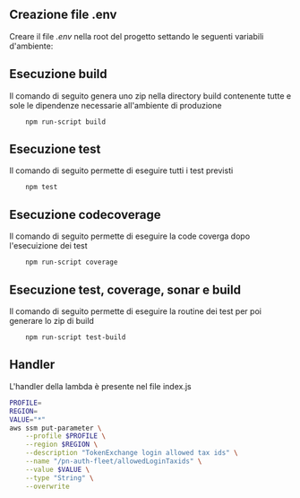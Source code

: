 ## Creazione file .env

Creare il file _.env_ nella root del progetto settando le seguenti variabili d'ambiente:

## Esecuzione build

Il comando di seguito genera uno zip nella directory build contenente tutte e sole le dipendenze necessarie all'ambiente di produzione

```
    npm run-script build
```

## Esecuzione test

Il comando di seguito permette di eseguire tutti i test previsti

```
    npm test
```

## Esecuzione codecoverage

Il comando di seguito permette di eseguire la code coverga dopo l'esecuizione dei test

```
    npm run-script coverage
```

## Esecuzione test, coverage, sonar e build

Il comando di seguito permette di eseguire la routine dei test per poi generare lo zip di build

```
    npm run-script test-build
```

## Handler

L'handler della lambda è presente nel file index.js

```bash
PROFILE=
REGION=
VALUE="*"
aws ssm put-parameter \
    --profile $PROFILE \
    --region $REGION \
    --description "TokenExchange login allowed tax ids" \
    --name "/pn-auth-fleet/allowedLoginTaxids" \
    --value $VALUE \
    --type "String" \
    --overwrite
```

